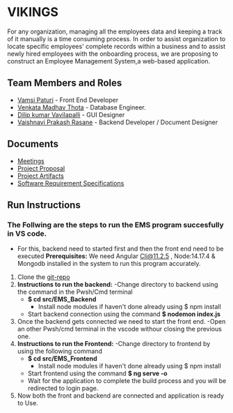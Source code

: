 # VIKINGS
For any organization, managing all the employees data and keeping a track of it manually is a time consuming process. In order to assist organization to locate specific employees' complete records within a business and to assist newly hired employees with the onboarding process, we are proposing to construct an Employee Management System,a web-based application. 

## Team Members and Roles

* [Vamsi Paturi](https://github.com/vamsi-paturi/CIS641-HW2-paturi) - Front End Developer
* [Venkata Madhav Thota](https://github.com/thotave/CIS641-HW2-THOTA) - Database Engineer.
* [Dilip kumar Vavilapalli](https://github.com/DilipVavilapalli/CIS641-HW2-vavilapalli) - GUI Designer
* [Vaishnavi Prakash Rasane](https://github.com/VaishnaviRasane/CIS641-HW2-Rasane) - Backend Developer / Document Designer

## Documents
* [Meetings](https://github.com/thotave/GVSU-CIS641-Vikings/tree/master/meetings)
* [Project Proposal](https://github.com/thotave/GVSU-CIS641-Vikings/blob/master/docs/proposal-template.md)
* [Project Artifacts](https://github.com/thotave/GVSU-CIS641-Vikings/tree/master/artifacts)
* [Software Requirement Specifications](https://github.com/thotave/GVSU-CIS641-Vikings/blob/master/docs/software_requirements_specification_final.md)

## Run Instructions
### The Follwing are the steps to run the EMS program succesfully in VS code.
* For this, backend need to started first and then the front end need to be executed
**Prerequisites:** We need Angular Cli@11.2.5 , Node:14.17.4 & Mongodb installed in the system to run this program accurately.
1. Clone the [git-repo](https://github.com/thotave/GVSU-CIS641-Vikings)
2. **Instructions to run the backend:**
    -Change directory to backend using the command in the Pwsh/Cmd terminal
    - **$ cd src/EMS_Backend**
        - Install node modules if haven't done already using $ npm install
    - Start backend connection using the command **$ nodemon index.js**
3. Once the backend gets connected we need to start the front end.
    -Open an other Pwsh/cmd terminal in the vscode withour closing the previous one.
4. **Instructions to run the Frontend:**
    -Change directory to frontend by using the following command
    - **$ cd src/EMS_Frontend**
        - Install node modules if haven't done already using $ npm install
    - Start frontend using the command **$ ng serve -o**
    - Wait for the application to complete the build process and you will be redirected to login page.
5. Now both the front and backend are connected and application is ready to Use.


